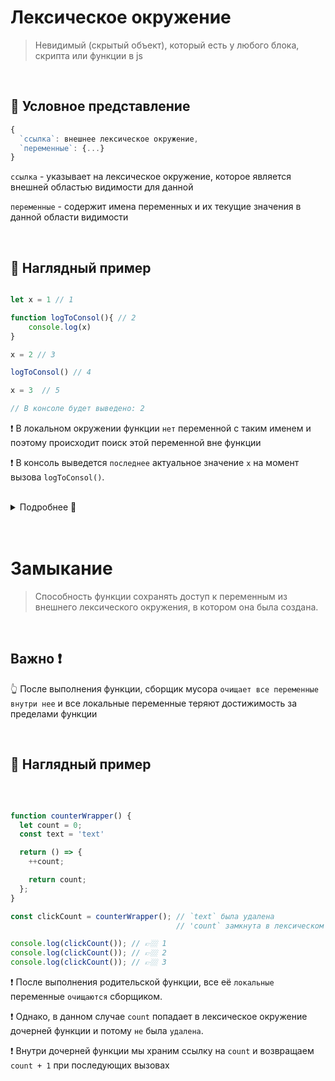 # Лексическое окружение 
> Невидимый (скрытый объект), который есть у любого блока, скрипта или функции в js

<br>

## 🚩 Условное представление
```javascript
{
  `ссылка`: внешнее лексическое окружение,
  `переменные`: {...}
}
```
`ссылка` - указывает на лексическое окружение, которое является внешней областью видимости для данной

`переменные` - содержит имена переменных и их текущие значения в данной области видимости


<br>

## 🚩 Наглядный пример

```javascript

let x = 1 // 1

function logToConsol(){ // 2
    console.log(x)
}

x = 2 // 3

logToConsol() // 4

x = 3  // 5

// В консоле будет выведено: 2

```
❗ В локальном окружении функции `нет` переменной с таким именем и поэтому происходит поиск этой переменной вне функции

❗ В консоль выведется `последнее` актуальное значение `x` на момент вызова `logToConsol()`.

<br>

<details>

<summary>Подробнее 📗</summary>

<br>

### Kак это работает ❓


#### 1. Инициализация `x`

```javascript

// Глобальное окружение
{
  `ссылка`: null,
  `переменные`: {
    x: 1 // init x
  }
}
```

#### 2. Инициализация `logToConsol`

```javascript
// Глобальное окружение
{
  `ссылка`: null,
  `переменные`: {
    x: 1,
    logToConsol: function // init logToConsol
  }
}
```

#### 3. Изменение `x`

```javascript

// Глобальное окружение
{
  `ссылка`: null,
  `переменные`: {
    x: 2, // изменение x
    logToConsol: function
  }
}
```

#### 4. Вызов `logToConsol`

```javascript
// Локальное окружение (logToConsol). Появилось при вызове функции
{
  `ссылка`: глобальное окружение,
  `переменные`: { // здесь будет храниться ссылка на `x`
    // нет переменных в локальном окружении функции `logToConsol`,
    // но переменная `x` будет найдена во внешнем (глобальном) окружении,
    // и она равна 2 на момент вызова функции
}
```

#### 5. Изменение `x`

```javascript
// Глобальное окружение
{
  `ссылка`: null,
  `переменные`: {
    x: 3, // изменение x
    logToConsol: function
  }
}
```
</details>

<br>
<br>

# Замыкание
> Способность функции сохранять доступ к переменным из внешнего лексического окружения, в котором она была создана.

<br>

## Важно ❗

👆 После выполнения функции, сборщик мусора `очищает все переменные внутри нее` и все локальные переменные теряют достижимость за пределами функции

<br>

## 🚩 Наглядный пример

<br>

```javascript

function counterWrapper() {
  let count = 0;
  const text = 'text'

  return () => {
    ++count;

    return count;
  };
}

const clickCount = counterWrapper(); // `text` была удалена
                                     // 'count` замкнута в лексическом окружении дочерней функции

console.log(clickCount()); // 👉🏼 1
console.log(clickCount()); // 👉🏼 2
console.log(clickCount()); // 👉🏼 3

```

❗ После выполнения родительской функции, все её `локальные` переменные `очищаются` сборщиком. 

❗ Однако, в данном случае `count` попадает в лексическое окружение дочерней функции и потому `не` была `удалена`.

❗ Внутри дочерней функции мы храним ссылку на `count` и возвращаем `count + 1` при последующих вызовах
